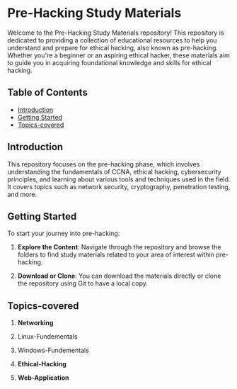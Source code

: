 # Pre-Hacking Study Materials

Welcome to the Pre-Hacking Study Materials repository! This repository is dedicated to providing a collection of educational resources to help you understand and prepare for ethical hacking, also known as pre-hacking. Whether you're a beginner or an aspiring ethical hacker, these materials aim to guide you in acquiring foundational knowledge and skills for ethical hacking.

## Table of Contents

- [Introduction](#introduction)
- [Getting Started](#getting-started)
- [Topics-covered](#topics-covered)

## Introduction

This repository focuses on the pre-hacking phase, which involves understanding the fundamentals of CCNA, ethical hacking, cybersecurity principles, and learning about various tools and techniques used in the field. It covers topics such as network security, cryptography, penetration testing, and more.

## Getting Started

To start your journey into pre-hacking:

1. **Explore the Content**: Navigate through the repository and browse the folders to find study materials related to your area of interest within pre-hacking.

2. **Download or Clone**: You can download the materials directly or clone the repository using Git to have a local copy.



## Topics-covered


1. **Networking**

2. Linux-Fundementals

3. Windows-Fundementals 

4. **Ethical-Hacking**

2. **Web-Application**
